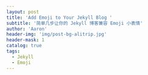 ```yaml
---
layout: post
title: 'Add Emoji to Your Jekyll Blog '
subtitle: '简单几步让你的 Jekyll 博客兼容 Emoji 小表情'
author: 'Aaron'
header-img: 'img/post-bg-alitrip.jpg'
header-mask: 1
catalog: true
tags:
  - Jekyll
  - Emoji
---
```

